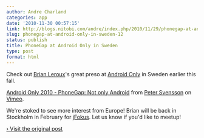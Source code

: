 ```yaml
---
author: Andre Charland
categories: app
date: '2010-11-30 00:57:15'
link: http://blogs.nitobi.com/andre/index.php/2010/11/29/phonegap-at-android-only-in-sweden/
slug: phonegap-at-android-only-in-sweden-12
status: publish
title: PhoneGap at Android Only in Sweden
type: post
format: html
---
```


Check out [Brian Leroux](http://twitter.com/brianleroux)'s great preso at [Android Only](http://swdc-central.com/androidonly/) in Sweden earlier this fall.

[Android Only 2010 - PhoneGap: Not only Android](http://vimeo.com/16599943) from [Peter Svensson](http://vimeo.com/user1847395) on [Vimeo](http://vimeo.com).

We're stoked to see more interest from Europe! Brian will be back in Stockholm in February for [jFokus](http://www.jfokus.se/). Let us know if you'd like to meetup!

[› Visit the original post](http://blogs.nitobi.com/andre/index.php/2010/11/29/phonegap-at-android-only-in-sweden/)
